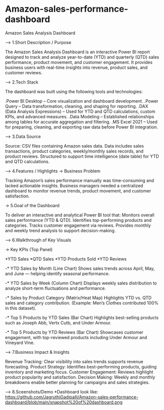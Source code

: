 # Amazon-sales-performance-dashboard
Amazon Sales Analysis Dashboard

--> 1.Short Description / Purpose

The Amazon Sales Analysis Dashboard is an interactive Power BI report designed to track and analyze year-to-date (YTD) and quarterly (QTD) sales performance, product movement, and customer engagement. It provides business users with real-time insights into revenue, product sales, and customer reviews.

--> 2.Tech Stack

The dashboard was built using the following tools and technologies:

.Power BI Desktop – Core visualization and dashboard development.
.Power Query – Data transformation, cleaning, and shaping for reporting.
.DAX (Data Analysis Expressions) – Used for YTD and QTD calculations, custom KPIs, and advanced measures.
.Data Modeling – Established relationships among tables for accurate aggregation and filtering.
.MS Excel 2021 – Used for preparing, cleaning, and exporting raw data before Power BI integration.


--> 3.Data Source

Source: CSV files containing Amazon sales data.
Data includes sales transactions, product categories, weekly/monthly sales records, and product reviews.
Structured to support time intelligence (date table) for YTD and QTD calculations.

--> 4.Features / Highlights
  -> Business Problem

Tracking Amazon’s sales performance manually was time-consuming and lacked actionable insights. Business managers needed a centralized dashboard to monitor revenue trends, product movement, and customer satisfaction.

  -> 5.Goal of the Dashboard

To deliver an interactive and analytical Power BI tool that:
Monitors overall sales performance (YTD & QTD).
Identifies top-performing products and categories.
Tracks customer engagement via reviews.
Provides monthly and weekly trend analysis to support decision-making.

--> 6.Walkthrough of Key Visuals

   -> Key KPIs (Top Panel)

*YTD Sales
*QTD Sales
*YTD Products Sold
*YTD Reviews

-* YTD Sales by Month (Line Chart)
Shows sales trends across April, May, and June — helping identify seasonal performance.

-* YTD Sales by Week (Column Chart)
Displays weekly sales distribution to analyze short-term fluctuations and performance.

-* Sales by Product Category (Matrix/Heat Map)
Highlights YTD vs. QTD sales and category contribution. (Example: Men’s Clothes contributed 100% in this dataset).

-* Top 5 Products by YTD Sales (Bar Chart)
Highlights best-selling products such as Joseph Abb, Vertx Cutb, and Under Armour.

-* Top 5 Products by YTD Reviews (Bar Chart)
Showcases customer engagement, with top-reviewed products including Under Armour and Vineyard Vine.

--> 7.Business Impact & Insights

Revenue Tracking: Clear visibility into sales trends supports revenue forecasting.
Product Strategy: Identifies best-performing products, guiding inventory and marketing focus.
Customer Engagement: Reviews highlight product popularity and satisfaction.
Decision Making: Weekly and monthly breakdowns enable better planning for campaigns and sales strategies.

--> 8.Sceenshots/Demo
 *Dashboard look like: 
           https://github.com/JagruthiGadipalli/Amazon-sales-performance-dashboard/blob/main/snapshot%20of%20dashboard.png
